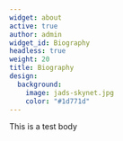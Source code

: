 ```yaml
---
widget: about
active: true
author: admin
widget_id: Biography
headless: true
weight: 20
title: Biography
design:
  background:
    image: jads-skynet.jpg
    color: "#1d771d"
---
```

This is a test body